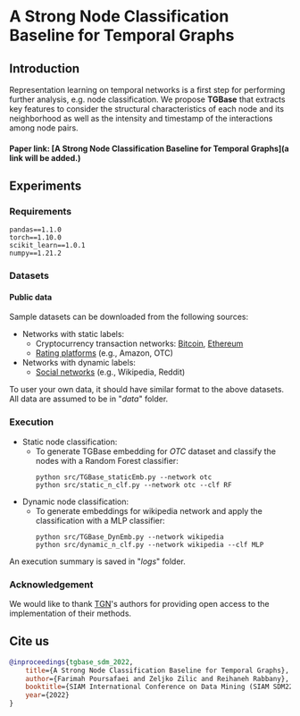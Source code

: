 # A Strong Node Classification Baseline for Temporal Graphs


## Introduction
Representation learning on temporal networks is a first step for performing further analysis, e.g. node classification.
We propose **TGBase** that extracts key features to consider the structural characteristics of each node and its neighborhood as well as the intensity and timestamp of the interactions among node pairs.


#### Paper link: [A Strong Node Classification Baseline for Temporal Graphs](a link will be added.)




## Experiments

### Requirements
```{bash}
pandas==1.1.0
torch==1.10.0
scikit_learn==1.0.1
numpy==1.21.2
```
### Datasets
#### Public data
Sample datasets can be downloaded from the following sources:
* Networks with static labels:
  * Cryptocurrency transaction networks: [Bitcoin](https://www.kaggle.com/ellipticco/elliptic-data-set), [Ethereum](https://www.kaggle.com/xblock/ethereum-phishing-transaction-network)
  * [Rating platforms](https://cs.stanford.edu/~srijan/rev2/) (e.g., Amazon, OTC)
* Networks with dynamic labels:
  * [Social networks](http://snap.stanford.edu/jodie/) (e.g., Wikipedia, Reddit)

To user your own data, it should have similar format to the above datasets.
All data are assumed to be in "_data_" folder.

### Execution
* Static node classification: 
  * To generate TGBase embedding for _OTC_ dataset and classify the nodes with a Random Forest classifier:
    ```{bash}
    python src/TGBase_staticEmb.py --network otc
    python src/static_n_clf.py --network otc --clf RF
    ```
* Dynamic node classification:
  * To generate embeddings for wikipedia network and apply the classification with a MLP classifier:
    ```{bash}
    python src/TGBase_DynEmb.py --network wikipedia
    python src/dynamic_n_clf.py --network wikipedia --clf MLP
    ```
An execution summary is saved in "_logs_" folder.

### Acknowledgement
We would like to thank [TGN](https://github.com/twitter-research/tgn)'s authors for providing open access to the implementation of their methods.
 
 
 
## Cite us

```bibtex
@inproceedings{tgbase_sdm_2022,
    title={A Strong Node Classification Baseline for Temporal Graphs},
    author={Farimah Poursafaei and Zeljko Zilic and Reihaneh Rabbany},
    booktitle={SIAM International Conference on Data Mining (SIAM SDM22)},
    year={2022}
}
```





